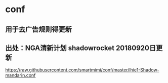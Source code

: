 # conf
## 用于去广告规则得更新
## 出处：NGA清新计划 shadowrocket 20180920日更新
https://raw.githubusercontent.com/smartmimi/conf/master/lhie1-Shadow-mandarin.conf
